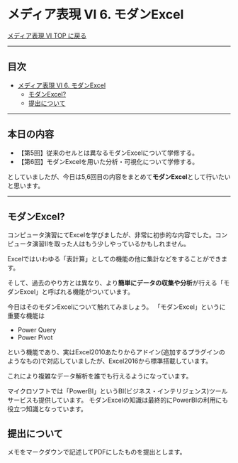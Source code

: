 # メディア表現 VI 6. モダンExcel

[メディア表現 VI TOP に戻る](./index.md)

---

## 目次<!-- omit in toc -->

- [メディア表現 VI 6. モダンExcel](#メディア表現-vi-6-モダンexcel)
  - [モダンExcel?](#モダンexcel)
  - [提出について](#提出について)

---

## 本日の内容<!-- omit in toc -->
- 【第5回】従来のセルとは異なるモダンExcelについて学修する。
- 【第6回】モダンExcelを用いた分析・可視化について学修する。

としていましたが、今日は5,6回目の内容をまとめて**モダンExcel**として行いたいと思います。

---
## モダンExcel?
コンピュータ演習にてExcelを学びましたが、非常に初歩的な内容でした。コンピュータ演習IIを取った人はもう少しやっているかもしれません。

Excelではいわゆる「表計算」としての機能の他に集計などをすることができます。

そして、過去のやり方とは異なり、より**簡単にデータの収集や分析**が行える「モダンExcel」と呼ばれる機能がついています。

今日はそのモダンExcelについて触れてみましょう。
「モダンExcel」というに重要な機能は
- Power Query
- Power Pivot

という機能であり、実はExcel2010あたりからアドイン(追加するプラグインのようなもの)で対応していましたが、Excel2016から標準搭載しています。

これにより複雑なデータ解析を誰でも行えるようになっています。

マイクロソフトでは「PowerBI」というBI(ビジネス・インテリジェンス)ツールサービスも提供しています。
モダンExcelの知識は最終的にPowerBIの利用にも役立つ知識となっています。




## 提出について
メモをマークダウンで記述してPDFにしたものを提出とします。

